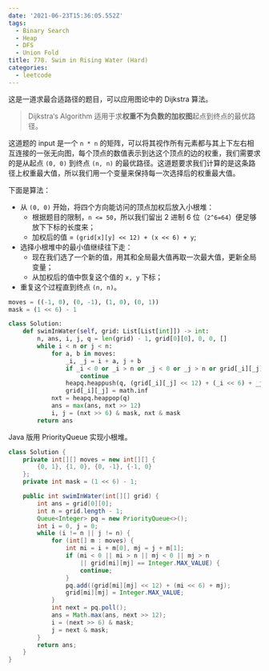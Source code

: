 ```yaml
---
date: '2021-06-23T15:36:05.552Z'
tags:
  - Binary Search
  - Heap
  - DFS
  - Union Fold
title: 778. Swim in Rising Water (Hard)
categories:
  - leetcode
---
```


这是一道求最合适路径的题目，可以应用图论中的 Dijkstra 算法。

> Dijkstra‘s Algorithm 适用于求**权重不为负数的加权图**起点到终点的最优路径。

这道题的 input 是一个 `n * n` 的矩阵，可以将其视作所有元素都与其上下左右相互连接的一张无向图，每个顶点的数值表示到达这个顶点的边的权重，我们需要求的是从起点 `(0, 0)` 到终点 `(n, n)` 的最优路径。这道题要求我们计算的是这条路径上权重最大值，所以我们用一个变量来保持每一次选择后的权重最大值。

下面是算法：

- 从 `(0, 0)` 开始，将四个方向能访问的顶点加权后放入小根堆：
  - 根据题目的限制，`n <= 50`，所以我们留出 2 进制 6 位（`2^6=64`）便足够放下下标的长度来；
  - 加权后的值 = `(grid[x][y] << 12) + (x << 6) + y`;
- 选择小根堆中的最小值继续往下走：
  - 现在我们选了一个新的值，用其和全局最大值再取一次最大值，更新全局变量；
  - 从加权后的值中恢复这个值的 `x, y` 下标；
- 重复这个过程直到终点 `(n, n)`。

```python
moves = ((-1, 0), (0, -1), (1, 0), (0, 1))
mask = (1 << 6) - 1

class Solution:
    def swimInWater(self, grid: List[List[int]]) -> int:
        n, ans, i, j, q = len(grid) - 1, grid[0][0], 0, 0, []
        while i < n or j < n:
            for a, b in moves:
                _i, _j = i + a, j + b
                if _i < 0 or _i > n or _j < 0 or _j > n or grid[_i][_j] == math.inf:
                    continue
                heapq.heappush(q, (grid[_i][_j] << 12) + (_i << 6) + _j)
                grid[_i][_j] = math.inf
            nxt = heapq.heappop(q)
            ans = max(ans, nxt >> 12)
            i, j = (nxt >> 6) & mask, nxt & mask
        return ans
```

Java 版用 PriorityQueue 实现小根堆。

```java
class Solution {
    private int[][] moves = new int[][] {
        {0, 1}, {1, 0}, {0, -1}, {-1, 0}
    };
    private int mask = (1 << 6) - 1;

    public int swimInWater(int[][] grid) {
        int ans = grid[0][0];
        int n = grid.length - 1;
        Queue<Integer> pq = new PriorityQueue<>();
        int i = 0, j = 0;
        while (i != n || j != n) {
            for (int[] m : moves) {
                int mi = i + m[0], mj = j + m[1];
                if (mi < 0 || mi > n || mj < 0 || mj > n
                    || grid[mi][mj] == Integer.MAX_VALUE) {
                    continue;
                }
                pq.add((grid[mi][mj] << 12) + (mi << 6) + mj);
                grid[mi][mj] = Integer.MAX_VALUE;
            }
            int next = pq.poll();
            ans = Math.max(ans, next >> 12);
            i = (next >> 6) & mask;
            j = next & mask;
        }
        return ans;
    }
}
```
